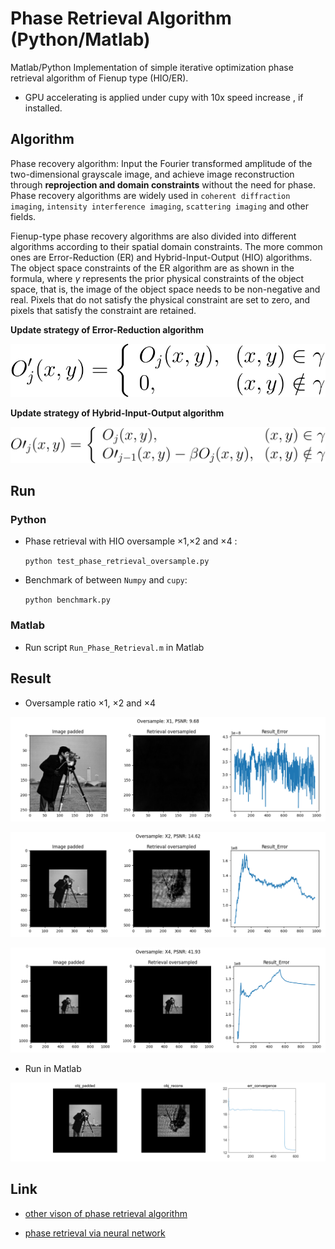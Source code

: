 # Phase Retrieval Algorithm (Python/Matlab)

Matlab/Python Implementation of simple iterative optimization phase retrieval algorithm of Fienup type (HIO/ER).

* GPU accelerating is applied under cupy with 10x speed increase , if installed. 

## Algorithm
Phase recovery algorithm: Input the Fourier transformed amplitude of the two-dimensional grayscale image, and achieve image reconstruction through <b>reprojection and domain constraints</b> without the need for phase. Phase recovery algorithms are widely used in `coherent diffraction imaging`, `intensity interference imaging`, `scattering imaging` and other fields.

Fienup-type phase recovery algorithms are also divided into different algorithms according to their spatial domain constraints. The more common ones are Error-Reduction (ER) and Hybrid-Input-Output (HIO) algorithms. The object space constraints of the ER algorithm are as shown in the formula, where $\gamma$ represents the prior physical constraints of the object space, that is, the image of the object space needs to be non-negative and real. Pixels that do not satisfy the physical constraint are set to zero, and pixels that satisfy the constraint are retained.

<b>Update strategy of Error-Reduction algorithm</b>

![](./asset/er_constraints.svg)

<b>Update strategy of Hybrid-Input-Output algorithm</b>

![](./asset/hio_constraints.svg)
## Run
### Python

* Phase retrieval with HIO oversample ×1,×2 and ×4 :

	`python test_phase_retrieval_oversample.py` 

* Benchmark of between `Numpy` and `cupy`:

	`python benchmark.py`


### Matlab

* Run script `Run_Phase_Retrieval.m` in Matlab


## Result
* Oversample ratio ×1, ×2 and ×4

![](./asset/result_oversampling_x1.png)

![](./asset/result_oversampling_x2.png)

![](./asset/result_oversampling_x4.png)

* Run in Matlab

![](./asset/result_matlab.png)


## Link
* [other vison of phase retrieval algorithm](https://github.com/tuelwer/phase-retrieval)

* [phase retrieval via neural network](https://github.com/coolsyn2000/NeuralNetwork-PhaseRetrieval)
